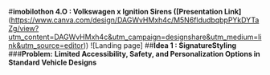 #**imobilothon 4.O : Volkswagen x Ignition Sirens ([Presentation Link]**(https://www.canva.com/design/DAGWvHMxh4c/M5N6fldudbqbpPYkDYTaZg/view?utm_content=DAGWvHMxh4c&utm_campaign=designshare&utm_medium=link&utm_source=editor))
![Landing page]
##**Idea 1 : SignatureStyling**
###**Problem:**
**Limited Accessibility, Safety, and Personalization Options in Standard Vehicle Designs**
